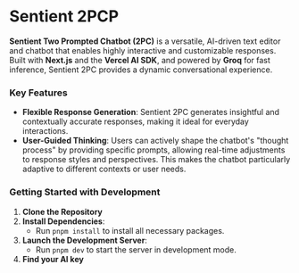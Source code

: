 
# Sentient 2PCP

**Sentient Two Prompted Chatbot (2PC)** is a versatile, AI-driven text editor and chatbot that enables highly interactive and customizable responses. Built with **Next.js** and the **Vercel AI SDK**, and powered by **Groq** for fast inference, Sentient 2PC provides a dynamic conversational experience.

### Key Features
- **Flexible Response Generation**: Sentient 2PC generates insightful and contextually accurate responses, making it ideal for everyday interactions.
- **User-Guided Thinking**: Users can actively shape the chatbot's "thought process" by providing specific prompts, allowing real-time adjustments to response styles and perspectives. This makes the chatbot particularly adaptive to different contexts or user needs.

### Getting Started with Development
1. **Clone the Repository**
2. **Install Dependencies**:
   - Run `pnpm install` to install all necessary packages.
3. **Launch the Development Server**:
   - Run `pnpm dev` to start the server in development mode.
4. **Find your AI key**
